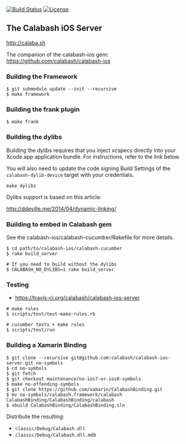 [![Build Status](https://travis-ci.org/calabash/calabash-ios-server.svg?branch=develop)](https://travis-ci.org/calabash/calabash-ios-server)
 [![License](https://go-shields.herokuapp.com/license-Eclipse-blue.png)](http://opensource.org/licenses/EPL-1.0)

## The Calabash iOS Server

http://calaba.sh

The companion of the calabash-ios gem:  https://github.com/calabash/calabash-ios

### Building the Framework

```
$ git submodule update --init --recursive
$ make framework
```

### Building the frank plugin

```
$ make frank
```

### Building the dylibs

Building the dylibs requires that you inject xcspecs directly into your Xcode.app application bundle.  For instructions, refer to the link below.

You will also need to update the code signing Build Settings of the `calabash-dylib-device` target with your credentials.

```
make dylibs
```

Dylibs support is based on this article:

http://ddeville.me/2014/04/dynamic-linking/

### Building to embed in Calabash gem

See the calabash-ios/calabash-cucumber/Rakefile for more details.

```
$ cd path/to/calabash-ios/calabash-cucumber
$ rake build_server

# If you need to build without the dylibs
$ CALABASH_NO_DYLIBS=1 rake build_server
```

### Testing

* https://travis-ci.org/calabash/calabash-ios-server

```
# make rules
$ scripts/test/test-make-rules.rb

# cucumber tests + make rules
$ scripts/test/run
```

### Building a Xamarin Binding

```
$ git clone --recursive git@github.com:calabash/calabash-ios-server.git no-symbols
$ cd no-symbols
$ git fetch
$ git checkout maintenance/no-ios7-or-ios8-symbols
$ make no-offending-symbols
$ git clone https://github.com/xamarin/CalabashBinding.git
$ mv no-symbols/calabash.framework/calabash CalabashBinding/CalabashBinding/calabash
$ xbuild CalabashBinding/CalabashBinding.sln
```

Distribute the resulting:

* `classic/Debug/Calabash.dll`
* `classic/Debug/Calabash.dll.mdb`
